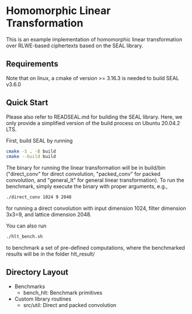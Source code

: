 # Homomorphic Linear Transformation
This is an example implementation of homomorphic linear transformation over
RLWE-based ciphertexts based on the SEAL library.

## Requirements
Note that on linux, a cmake of version >= 3.16.3 is needed to build SEAL v3.6.0

## Quick Start
Please also refer to READSEAL.md for building the SEAL library. Here, we only
provide a simplified version of the build process on Ubuntu 20.04.2 LTS.

First, build SEAL by running

```sh
cmake -S . -B build
cmake --build build
```

The binary for running the linear transformation will be in build/bin
("direct_conv" for direct convolution, "packed_conv" for packed convolution,
and "general_lt" for general linear transformation). To run the benchmark,
simply execute the binary with proper arguments, e.g.,
```sh
./direct_conv 1024 9 2048
```
for running a direct convolution with input dimension 1024, filter dimension
 3x3=9, and lattice dimension 2048.

 You can also run 
```sh
./hlt_bench.sh
```
to benchmark a set of pre-defined computations, where the benchmarked results
will be in the folder hlt_result/


## Directory Layout
- Benchmarks
  - bench_hlt: Benchmark primitives
- Custom library routines
  - src/util: Direct and packed convolution
